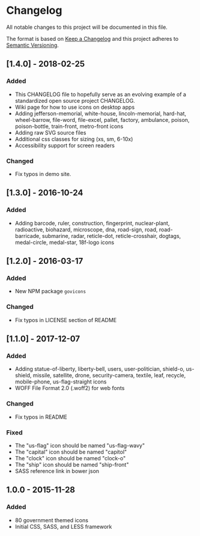 # Changelog
All notable changes to this project will be documented in this file.

The format is based on [Keep a Changelog](http://keepachangelog.com/en/1.0.0/)
and this project adheres to [Semantic Versioning](http://semver.org/spec/v2.0.0.html).

## [1.4.0] - 2018-02-25
### Added
- This CHANGELOG file to hopefully serve as an evolving example of a
  standardized open source project CHANGELOG.
- Wiki page for how to use icons on desktop apps
- Adding jefferson-memorial, white-house, lincoln-memorial, hard-hat, wheel-barrow, file-word, file-excel, pallet, factory, ambulance, poison, poison-bottle, train-front, metro-front icons
- Adding raw SVG source files
- Additional css classes for sizing (xs, sm, 6-10x)
- Accessibility support for screen readers

### Changed
- Fix typos in demo site.


## [1.3.0] - 2016-10-24
### Added
- Adding barcode, ruler, construction, fingerprint, nuclear-plant, radioactive, biohazard, microscope, dna, road-sign, road, road-barricade, submarine, radar, reticle-dot, reticle-crosshair, dogtags, medal-circle, medal-star, 18f-logo icons

## [1.2.0] - 2016-03-17
### Added
- New NPM package `govicons`

### Changed
- Fix typos in LICENSE section of README

## [1.1.0] - 2017-12-07
### Added
- Adding statue-of-liberty, liberty-bell, users, user-politician, shield-o, us-shield, missile, satellite, drone, security-camera, textile, leaf, recycle, mobile-phone, us-flag-straight icons
- WOFF File Format 2.0 (.woff2) for web fonts

### Changed
- Fix typos in README

### Fixed
- The "us-flag" icon should be named "us-flag-wavy"
- The "capital" icon should be named "capitol"
- The "clock" icon should be named "clock-o"
- The "ship" icon should be named "ship-front"
- SASS reference link in bower json


## 1.0.0 - 2015-11-28
### Added
- 80 government themed icons
- Initial CSS, SASS, and LESS framework
